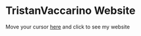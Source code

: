 # TristanVaccarino Website
Move your cursor [here](TristanVaccarino.github.io) and click to see my website

